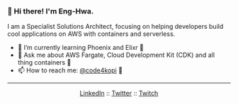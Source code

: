 ### 👋 Hi there! I'm Eng-Hwa.

I am a Specialist Solutions Architect, focusing on helping developers build cool applications on AWS with containers and serverless. 

- 🌱 I’m currently learning Phoenix and Elixr 🚀
- 💬 Ask me about AWS Fargate, Cloud Development Kit (CDK) and all thing containers 🐳
- 📫 How to reach me: <a href="https://twitter.com/code4kopi">@code4kopi</a> 🐧

--- 
<p align="center">
  <a href="https://www.linkedin.com/in/enghwa/">LinkedIn</a> ::
  <a href="https://twitter.com/code4kopi">Twitter</a> ::
  <a href="https://www.twitch.tv/DevAxConnect">Twitch</a>
</p>


<!--
**enghwa/enghwa** is a ✨ _special_ ✨ repository because its `README.md` (this file) appears on your GitHub profile.

Here are some ideas to get you started:

- 🔭 I’m currently working on ...
- 🌱 I’m currently learning ...
- 👯 I’m looking to collaborate on ...
- 🤔 I’m looking for help with ...
- 💬 Ask me about ...
- 📫 How to reach me: 
- 😄 Pronouns: ...
- ⚡ Fun fact: ...
-->
